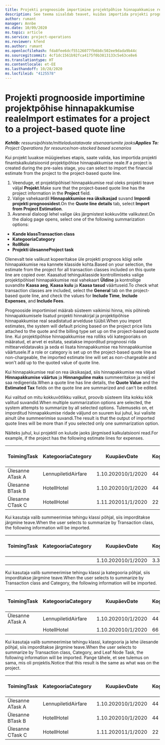 ```yaml
---
title: Projekti prognooside importimine projektpõhise hinnapakkumise reale
description: See teema sisaldab teavet, kuidas importida projekti prognoose hinnapakkumise reale.
author: rumant
manager: Annbe
ms.date: 10/09/2020
ms.topic: article
ms.service: project-operations
ms.reviewer: kfend
ms.author: rumant
ms.openlocfilehash: fda8fee6dcf55126077fb6b8c502ee9dada9b44c
ms.sourcegitcommit: 4cf1dc1561b92fca4175f0b3813133c5e63ce8e6
ms.translationtype: HT
ms.contentlocale: et-EE
ms.lasthandoff: 10/28/2020
ms.locfileid: "4125578"
---
```

# <a name="import-estimates-for-a-project-to-a-project-based-quote-line"></a><span data-ttu-id="a050c-103">Projekti prognooside importimine projektpõhise hinnapakkumise reale</span><span class="sxs-lookup"><span data-stu-id="a050c-103">Import estimates for a project to a project-based quote line</span></span>

<span data-ttu-id="a050c-104">_**Kehtib:** ressursipõhiste/mitteladustatavate stsenaariumite jaoks_</span><span class="sxs-lookup"><span data-stu-id="a050c-104">_**Applies To:** Project Operations for resource/non-stocked based scenarios_</span></span>


<span data-ttu-id="a050c-105">Kui projekt luuakse müügieelses etapis, saate valida, kas importida projekti finantskalkulatsioonid projektipõhise hinnapakkumise reale.</span><span class="sxs-lookup"><span data-stu-id="a050c-105">If a project is created during the pre-sales stage, you can select to import the financial estimate from the project to the project-based quote line.</span></span>

1. <span data-ttu-id="a050c-106">Veenduge, et projektipõhisel hinnapakkumise real oleks projekti teave väljal **Projekt**.</span><span class="sxs-lookup"><span data-stu-id="a050c-106">Make sure that the project-based quote line has the project information in the **Project** field.</span></span>
2. <span data-ttu-id="a050c-107">Valige vahekaardil **Hinnapakkumise rea üksikasjad** suvand **Impordi projekti prognoosidest**.</span><span class="sxs-lookup"><span data-stu-id="a050c-107">On the **Quote line details** tab, select **Import from Project Estimation**.</span></span>
3. <span data-ttu-id="a050c-108">Avaneval dialoogi lehel valige üks järgmistest kokkuvõtte valikutest.</span><span class="sxs-lookup"><span data-stu-id="a050c-108">On the dialog page opens, select one of the following summarization options:</span></span>

  - <span data-ttu-id="a050c-109">**Kande klass**</span><span class="sxs-lookup"><span data-stu-id="a050c-109">**Transaction class**</span></span>
  - <span data-ttu-id="a050c-110">**Kategooria**</span><span class="sxs-lookup"><span data-stu-id="a050c-110">**Category**</span></span>
  - <span data-ttu-id="a050c-111">**Roll**</span><span class="sxs-lookup"><span data-stu-id="a050c-111">**Role**</span></span> 
  - <span data-ttu-id="a050c-112">**Projekti ülesanne**</span><span class="sxs-lookup"><span data-stu-id="a050c-112">**Project task**</span></span>

<span data-ttu-id="a050c-113">Olenevalt teie valikust kopeeritakse üle projekti prognoos kõigi selle hinnapakkumise rea kannete klasside kohta.</span><span class="sxs-lookup"><span data-stu-id="a050c-113">Based on your selection, the estimate from the project for all transaction classes included on this quote line are copied over.</span></span> <span data-ttu-id="a050c-114">Kaasatud tehinguklasside kontrollimiseks valige projektipõhisel hinnapakkumise real vahekaart **Üldine** ja kontrollige suvandite **Kaasa aeg**, **Kaasa kulu** ja **Kaasa tasud** väärtuseid.</span><span class="sxs-lookup"><span data-stu-id="a050c-114">To check what transaction classes are included, select the **General** tab on the project-based quote line, and check the values for **Include Time**, **Include Expenses**, and **Include Fees**.</span></span>

<span data-ttu-id="a050c-115">Prognooside importimisel määrab süsteem vaikimisi hinna, mis põhineb hinnapakkumisele lisatud projekti hinnakirjal ja projektipõhise hinnapakkumise real seadistatud arvelduse tüübil.</span><span class="sxs-lookup"><span data-stu-id="a050c-115">When you import estimates, the system will default pricing based on the project price lists attached to the quote and the billing type set up on the project-based quote line.</span></span> <span data-ttu-id="a050c-116">Kui projektipõhise hinnapakkumise rea rolliks või kategooriaks on määratud, et arvet ei esitata, seatakse imporditud prognoosi rida mittearveldatavaks ja seda ei lisata hinnapakkumise rea hinnapakkumise väärtusele.</span><span class="sxs-lookup"><span data-stu-id="a050c-116">If a role or category is set up on the project-based quote line as non-chargeable, the imported estimate line will set as non-chargeable and won't add up to the quoted value of quote line.</span></span>

<span data-ttu-id="a050c-117">Kui hinnapakkumise real on rea üksikasjad, siis hinnapakkumise rea väljad **Hinnapakkumise väärtus** ja **Hinnanguline maks** summeeritakse ja neid ei saa redigeerida.</span><span class="sxs-lookup"><span data-stu-id="a050c-117">When a quote line has line details, the **Quote Value** and the **Estimated Tax** fields on the quote line are summarized and can't be edited.</span></span>

<span data-ttu-id="a050c-118">Kui valitud on mitu kokkuvõtlikku valikut, proovib süsteem liita kokku kõik valitud suvandid.</span><span class="sxs-lookup"><span data-stu-id="a050c-118">When multiple summarization options are selected, the system attempts to summarize by all selected options.</span></span> <span data-ttu-id="a050c-119">Tulemuseks on, et imporditud hinnapakkumise ridade väljund on suurem kui juhul, kui valisite ainult ühe summeerimise suvandi.</span><span class="sxs-lookup"><span data-stu-id="a050c-119">The result is that the output of imported quote lines will be more than if you selected only one summarization option.</span></span>

<span data-ttu-id="a050c-120">Näiteks juhul, kui projektil on kulude jaoks järgmised kalkulatsiooni read.</span><span class="sxs-lookup"><span data-stu-id="a050c-120">For example, if the project has the following estimate lines for expenses.</span></span>

| <span data-ttu-id="a050c-121">Toiming</span><span class="sxs-lookup"><span data-stu-id="a050c-121">Task</span></span> | <span data-ttu-id="a050c-122">Kategooria</span><span class="sxs-lookup"><span data-stu-id="a050c-122">Category</span></span> | <span data-ttu-id="a050c-123">Kuupäev</span><span class="sxs-lookup"><span data-stu-id="a050c-123">Date</span></span> | <span data-ttu-id="a050c-124">Kogus</span><span class="sxs-lookup"><span data-stu-id="a050c-124">Quantity</span></span> | <span data-ttu-id="a050c-125">Ühiku hind</span><span class="sxs-lookup"><span data-stu-id="a050c-125">Unit price</span></span> | <span data-ttu-id="a050c-126">Summa</span><span class="sxs-lookup"><span data-stu-id="a050c-126">Amount</span></span> |
| --- | --- | --- | --- | --- | --- |
| <span data-ttu-id="a050c-127">Ülesanne A</span><span class="sxs-lookup"><span data-stu-id="a050c-127">Task A</span></span> | <span data-ttu-id="a050c-128">Lennupiletid</span><span class="sxs-lookup"><span data-stu-id="a050c-128">Airfare</span></span> | <span data-ttu-id="a050c-129">1.10.2020</span><span class="sxs-lookup"><span data-stu-id="a050c-129">10/1/2020</span></span> | <span data-ttu-id="a050c-130">4</span><span class="sxs-lookup"><span data-stu-id="a050c-130">4</span></span> | <span data-ttu-id="a050c-131">400</span><span class="sxs-lookup"><span data-stu-id="a050c-131">400</span></span> | <span data-ttu-id="a050c-132">1600</span><span class="sxs-lookup"><span data-stu-id="a050c-132">1600</span></span> |
| <span data-ttu-id="a050c-133">Ülesanne B</span><span class="sxs-lookup"><span data-stu-id="a050c-133">Task B</span></span> | <span data-ttu-id="a050c-134">Hotell</span><span class="sxs-lookup"><span data-stu-id="a050c-134">Hotel</span></span> | <span data-ttu-id="a050c-135">1.10.2020</span><span class="sxs-lookup"><span data-stu-id="a050c-135">10/1/2020</span></span> | <span data-ttu-id="a050c-136">4</span><span class="sxs-lookup"><span data-stu-id="a050c-136">4</span></span> | <span data-ttu-id="a050c-137">200</span><span class="sxs-lookup"><span data-stu-id="a050c-137">200</span></span> | <span data-ttu-id="a050c-138">800</span><span class="sxs-lookup"><span data-stu-id="a050c-138">800</span></span> |
| <span data-ttu-id="a050c-139">Ülesanne C</span><span class="sxs-lookup"><span data-stu-id="a050c-139">Task C</span></span> | <span data-ttu-id="a050c-140">Hotell</span><span class="sxs-lookup"><span data-stu-id="a050c-140">Hotel</span></span> | <span data-ttu-id="a050c-141">1.11.2020</span><span class="sxs-lookup"><span data-stu-id="a050c-141">11/1/2020</span></span> | <span data-ttu-id="a050c-142">2</span><span class="sxs-lookup"><span data-stu-id="a050c-142">2</span></span> | <span data-ttu-id="a050c-143">200</span><span class="sxs-lookup"><span data-stu-id="a050c-143">200</span></span> | <span data-ttu-id="a050c-144">400</span><span class="sxs-lookup"><span data-stu-id="a050c-144">400</span></span> |

<span data-ttu-id="a050c-145">Kui kasutaja valib summeerimise tehingu klassi põhjal, siis imporditakse järgmine teave.</span><span class="sxs-lookup"><span data-stu-id="a050c-145">When the user selects to summarize by Transaction class, the following information will be imported.</span></span>

| <span data-ttu-id="a050c-146">Toiming</span><span class="sxs-lookup"><span data-stu-id="a050c-146">Task</span></span> | <span data-ttu-id="a050c-147">Kategooria</span><span class="sxs-lookup"><span data-stu-id="a050c-147">Category</span></span> | <span data-ttu-id="a050c-148">Kuupäev</span><span class="sxs-lookup"><span data-stu-id="a050c-148">Date</span></span> | <span data-ttu-id="a050c-149">Kogus</span><span class="sxs-lookup"><span data-stu-id="a050c-149">Quantity</span></span> | <span data-ttu-id="a050c-150">Ühiku hind</span><span class="sxs-lookup"><span data-stu-id="a050c-150">Unit price</span></span> | <span data-ttu-id="a050c-151">Summa</span><span class="sxs-lookup"><span data-stu-id="a050c-151">Amount</span></span> |
| --- | --- | --- | --- | --- | --- |
| | | <span data-ttu-id="a050c-152">1.10.2020</span><span class="sxs-lookup"><span data-stu-id="a050c-152">10/1/2020</span></span> | <span data-ttu-id="a050c-153">3.34</span><span class="sxs-lookup"><span data-stu-id="a050c-153">3.34</span></span> | <span data-ttu-id="a050c-154">840</span><span class="sxs-lookup"><span data-stu-id="a050c-154">840</span></span> | <span data-ttu-id="a050c-155">2800</span><span class="sxs-lookup"><span data-stu-id="a050c-155">2800</span></span> |

<span data-ttu-id="a050c-156">Kui kasutaja valib summeerimise tehingu klassi ja kategooria põhjal, siis imporditakse järgmine teave.</span><span class="sxs-lookup"><span data-stu-id="a050c-156">When the user selects to summarize by Transaction class and Category, the following information will be imported.</span></span>

| <span data-ttu-id="a050c-157">Toiming</span><span class="sxs-lookup"><span data-stu-id="a050c-157">Task</span></span> | <span data-ttu-id="a050c-158">Kategooria</span><span class="sxs-lookup"><span data-stu-id="a050c-158">Category</span></span> | <span data-ttu-id="a050c-159">Kuupäev</span><span class="sxs-lookup"><span data-stu-id="a050c-159">Date</span></span> | <span data-ttu-id="a050c-160">Kogus</span><span class="sxs-lookup"><span data-stu-id="a050c-160">Quantity</span></span> | <span data-ttu-id="a050c-161">Ühiku hind</span><span class="sxs-lookup"><span data-stu-id="a050c-161">Unit price</span></span> | <span data-ttu-id="a050c-162">Summa</span><span class="sxs-lookup"><span data-stu-id="a050c-162">Amount</span></span> |
| --- | --- | --- | --- | --- | --- |
| <span data-ttu-id="a050c-163">Ülesanne A</span><span class="sxs-lookup"><span data-stu-id="a050c-163">Task A</span></span> | <span data-ttu-id="a050c-164">Lennupiletid</span><span class="sxs-lookup"><span data-stu-id="a050c-164">Airfare</span></span> | <span data-ttu-id="a050c-165">1.10.2020</span><span class="sxs-lookup"><span data-stu-id="a050c-165">10/1/2020</span></span> | <span data-ttu-id="a050c-166">4</span><span class="sxs-lookup"><span data-stu-id="a050c-166">4</span></span> | <span data-ttu-id="a050c-167">400</span><span class="sxs-lookup"><span data-stu-id="a050c-167">400</span></span> | <span data-ttu-id="a050c-168">1600</span><span class="sxs-lookup"><span data-stu-id="a050c-168">1600</span></span> |
| | <span data-ttu-id="a050c-169">Hotell</span><span class="sxs-lookup"><span data-stu-id="a050c-169">Hotel</span></span> | <span data-ttu-id="a050c-170">1.10.2020</span><span class="sxs-lookup"><span data-stu-id="a050c-170">10/1/2020</span></span> | <span data-ttu-id="a050c-171">6</span><span class="sxs-lookup"><span data-stu-id="a050c-171">6</span></span> | <span data-ttu-id="a050c-172">200</span><span class="sxs-lookup"><span data-stu-id="a050c-172">200</span></span> | <span data-ttu-id="a050c-173">1200</span><span class="sxs-lookup"><span data-stu-id="a050c-173">1200</span></span> |

<span data-ttu-id="a050c-174">Kui kasutaja valib summeerimise tehingu klassi, kategooria ja lehe ülesande põhjal, siis imporditakse järgmine teave.</span><span class="sxs-lookup"><span data-stu-id="a050c-174">When the user selects to summarize by Transaction class, Category, and Leaf Node Task, the following information will be imported.</span></span> <span data-ttu-id="a050c-175">Pange tähele, et see tulemus on sama, mis oli projektis.</span><span class="sxs-lookup"><span data-stu-id="a050c-175">Notice that this result is the same as what was on the project.</span></span>

| <span data-ttu-id="a050c-176">Toiming</span><span class="sxs-lookup"><span data-stu-id="a050c-176">Task</span></span> | <span data-ttu-id="a050c-177">Kategooria</span><span class="sxs-lookup"><span data-stu-id="a050c-177">Category</span></span> | <span data-ttu-id="a050c-178">Kuupäev</span><span class="sxs-lookup"><span data-stu-id="a050c-178">Date</span></span> | <span data-ttu-id="a050c-179">Kogus</span><span class="sxs-lookup"><span data-stu-id="a050c-179">Quantity</span></span> | <span data-ttu-id="a050c-180">Ühiku hind</span><span class="sxs-lookup"><span data-stu-id="a050c-180">Unit price</span></span> | <span data-ttu-id="a050c-181">Summa</span><span class="sxs-lookup"><span data-stu-id="a050c-181">Amount</span></span> |
| --- | --- | --- | --- | --- | --- |
| <span data-ttu-id="a050c-182">Ülesanne A</span><span class="sxs-lookup"><span data-stu-id="a050c-182">Task A</span></span> | <span data-ttu-id="a050c-183">Lennupiletid</span><span class="sxs-lookup"><span data-stu-id="a050c-183">Airfare</span></span> | <span data-ttu-id="a050c-184">1.10.2020</span><span class="sxs-lookup"><span data-stu-id="a050c-184">10/1/2020</span></span> | <span data-ttu-id="a050c-185">4</span><span class="sxs-lookup"><span data-stu-id="a050c-185">4</span></span> | <span data-ttu-id="a050c-186">400</span><span class="sxs-lookup"><span data-stu-id="a050c-186">400</span></span> | <span data-ttu-id="a050c-187">1600</span><span class="sxs-lookup"><span data-stu-id="a050c-187">1600</span></span> |
| <span data-ttu-id="a050c-188">Ülesanne B</span><span class="sxs-lookup"><span data-stu-id="a050c-188">Task B</span></span> | <span data-ttu-id="a050c-189">Hotell</span><span class="sxs-lookup"><span data-stu-id="a050c-189">Hotel</span></span> | <span data-ttu-id="a050c-190">1.10.2020</span><span class="sxs-lookup"><span data-stu-id="a050c-190">10/1/2020</span></span> | <span data-ttu-id="a050c-191">4</span><span class="sxs-lookup"><span data-stu-id="a050c-191">4</span></span> | <span data-ttu-id="a050c-192">200</span><span class="sxs-lookup"><span data-stu-id="a050c-192">200</span></span> | <span data-ttu-id="a050c-193">800</span><span class="sxs-lookup"><span data-stu-id="a050c-193">800</span></span> |
| <span data-ttu-id="a050c-194">Ülesanne C</span><span class="sxs-lookup"><span data-stu-id="a050c-194">Task C</span></span> | <span data-ttu-id="a050c-195">Hotell</span><span class="sxs-lookup"><span data-stu-id="a050c-195">Hotel</span></span> | <span data-ttu-id="a050c-196">1.11.2020</span><span class="sxs-lookup"><span data-stu-id="a050c-196">11/1/2020</span></span> | <span data-ttu-id="a050c-197">2</span><span class="sxs-lookup"><span data-stu-id="a050c-197">2</span></span> | <span data-ttu-id="a050c-198">200</span><span class="sxs-lookup"><span data-stu-id="a050c-198">200</span></span> | <span data-ttu-id="a050c-199">400</span><span class="sxs-lookup"><span data-stu-id="a050c-199">400</span></span> |
